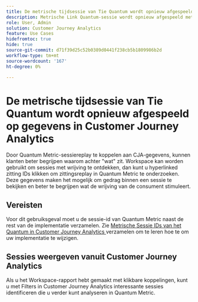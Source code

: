 ```yaml
---
title: De metrische tijdsessie van Tie Quantum wordt opnieuw afgespeeld op gegevens in Customer Journey Analytics
description: Metrische Link Quantum-sessie wordt opnieuw afgespeeld met CJA-gegevens om beter te begrijpen waarom achter "wat" zit.
role: User, Admin
solution: Customer Journey Analytics
feature: Use Cases
hidefromtoc: true
hide: true
source-git-commit: d71f39d25c52b0389d0441f238cb5b1809986b2d
workflow-type: tm+mt
source-wordcount: '167'
ht-degree: 0%

---
```


# De metrische tijdsessie van Tie Quantum wordt opnieuw afgespeeld op gegevens in Customer Journey Analytics

Door Quantum Metric-sessiereplay te koppelen aan CJA-gegevens, kunnen klanten beter begrijpen waarom achter &quot;wat&quot; zit.  Workspace kan worden gebruikt om sessies met wrijving te ontdekken, dan kunt u hyperlinked zitting IDs klikken om zittingsreplay in Quantum Metric te onderzoeken.  Deze gegevens maken het mogelijk om gedrag binnen een sessie te bekijken en beter te begrijpen wat de wrijving van de consument stimuleert.

## Vereisten

Voor dit gebruiksgeval moet u de sessie-id van Quantum Metric naast de rest van de implementatie verzamelen. Zie [ Metrische Sessie IDs van het Quantum in Customer Journey Analytics ](collect-session-id.md) verzamelen om te leren hoe te om uw implementatie te wijzigen.

## Sessies weergeven vanuit Customer Journey Analytics

Als u het Workspace-rapport hebt gemaakt met klikbare koppelingen, kunt u met Filters in Customer Journey Analytics interessante sessies identificeren die u verder kunt analyseren in Quantum Metric.
